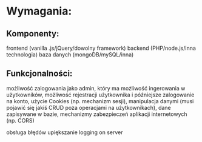 # Wymagania:


## Komponenty:

frontend (vanilla .js/jQuery/dowolny framework)
backend (PHP/node.js/inna technologia)
baza danych (mongoDB/mySQL/inna)


## Funkcjonalności:

możliwość zalogowania jako admin, który ma możliwość ingerowania w użytkowników,
możliwość rejestracji użytkownika i późniejsze zalogowanie na konto,
użycie Cookies (np. mechanizm sesji),
manipulacja danymi (musi pojawić się jakiś CRUD poza operacjami na użytkownikach),
dane zapisywane w bazie,
mechanizmy zabezpieczeń aplikacji internetowych (np. CORS)


obsługa błędów
upiększanie
logging on server
